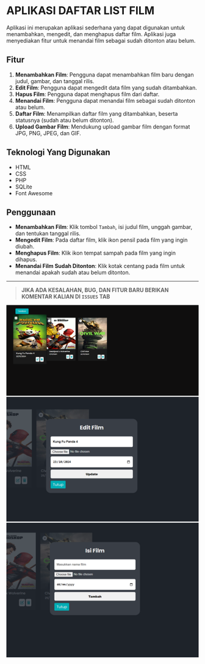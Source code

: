 # APLIKASI  DAFTAR LIST FILM

Aplikasi ini merupakan aplikasi sederhana yang dapat digunakan untuk menambahkan, mengedit, dan menghapus daftar film. Aplikasi juga menyediakan fitur untuk menandai film sebagai sudah ditonton atau belum.

## Fitur

1. **Menambahkan Film**: Pengguna dapat menambahkan film baru dengan judul, gambar, dan tanggal rilis.
2. **Edit Film**: Pengguna dapat mengedit data film yang sudah ditambahkan.
3. **Hapus Film**: Pengguna dapat menghapus film dari daftar.
4. **Menandai Film**: Pengguna dapat menandai film sebagai sudah ditonton atau belum.
5. **Daftar Film**: Menampilkan daftar film yang ditambahkan, beserta statusnya (sudah atau belum ditonton).
6. **Upload Gambar Film**: Mendukung upload gambar film dengan format JPG, PNG, JPEG, dan GIF.

## Teknologi Yang Digunakan

- HTML
- CSS
- PHP
- SQLite
- Font Awesome

## Penggunaan

- **Menambahkan Film**: Klik tombol `Tambah`, isi judul film, unggah gambar, dan tentukan tanggal rilis.
- **Mengedit Film**: Pada daftar film, klik ikon pensil pada film yang ingin diubah.
- **Menghapus Film**: Klik ikon tempat sampah pada film yang ingin dihapus.
- **Menandai Film Sudah Ditonton**: Klik kotak centang pada film untuk menandai apakah sudah atau belum ditonton.

---

> **JIKA ADA KESALAHAN, BUG, DAN FITUR BARU BERIKAN KOMENTAR KALIAN DI ``` ISSUES ``` TAB**

!["Film Photos"](ss_film.png)
!["Film Photos"](ss_film2.png)
!["Film Photos"](ss_film3.png)
